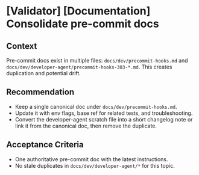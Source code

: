 # [Validator] [Documentation] Consolidate pre-commit docs

## Context

Pre-commit docs exist in multiple files: `docs/dev/precommit-hooks.md` and `docs/dev/developer-agent/precommit-hooks-303-*.md`. This creates duplication and potential drift.

## Recommendation

- Keep a single canonical doc under `docs/dev/precommit-hooks.md`.
- Update it with env flags, base ref for related tests, and troubleshooting.
- Convert the developer-agent scratch file into a short changelog note or link it from the canonical doc, then remove the duplicate.

## Acceptance Criteria

- One authoritative pre-commit doc with the latest instructions.
- No stale duplicates in `docs/dev/developer-agent/*` for this topic.
